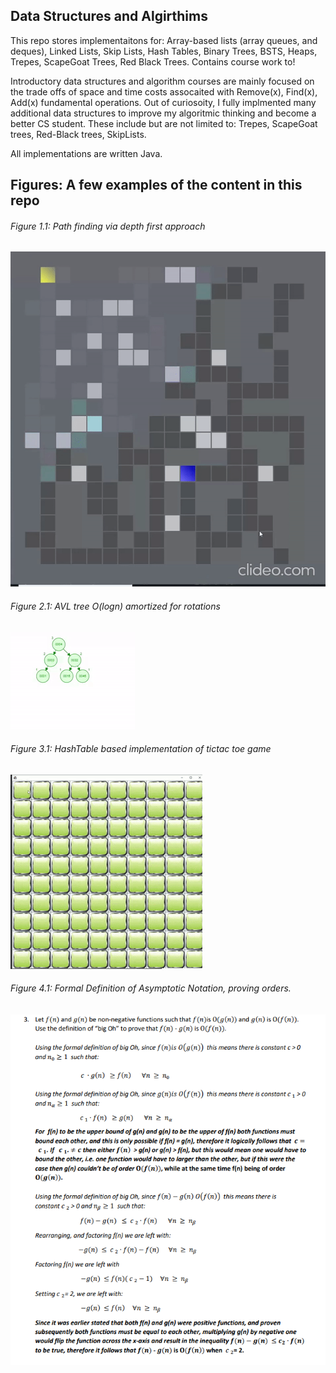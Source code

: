 
## Data Structures and Algirthims
This repo stores implementaitons for: Array-based lists (array queues, and deques), Linked Lists, Skip Lists, Hash Tables, Binary Trees, BSTS, Heaps, Trepes, ScapeGoat Trees, Red Black Trees. Contains course work to!   

Introductory data structures and algorithm courses are mainly focused on the trade offs of space and time costs assocaited with Remove(x), Find(x), Add(x) fundamental operations. Out of curiosoity, I fully implmented many additional data structures to improve my algoritmic thinking and become a better CS student. These include but are not limited  to: Trepes, ScapeGoat trees, Red-Black trees, SkipLists. 

All implementations are written Java. 

## Figures: A few examples of the content in this repo

###### Figure 1.1: Path finding via depth first approach
![](pathFind.gif)

###### _Figure 2.1: AVL tree O(logn) amortized for rotations_ 
![](avl.gif)

###### _Figure 3.1: HashTable based implementation of tictac toe game_ 
![](tictac.gif)

###### _Figure 4.1: Formal Definition of Asymptotic Notation, proving orders._
![](proof.PNG)
